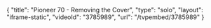{
    "title": "Pioneer 70 - Removing the Cover",
    "type": "solo",
    "layout": "iframe-static",
    "videoId": "3785989",
    "url": "\/tvpembed\/3785989"
}